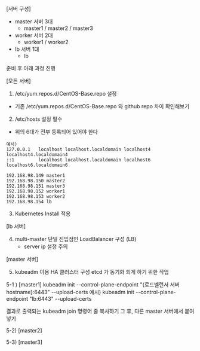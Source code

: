 [서버 구성]
- master 서버 3대
  - master1 / master2 / master3
- worker 서버 2대
  - worker1 / worker2
- lb 서버 1대
  - lb
  
준비 후 아래 과정 진행

[모든 서버] 
1. /etc/yum.repos.d/CentOS-Base.repo 설정
  - 기존 /etc/yum.repos.d/CentOS-Base.repo 와 github repo 차이 확인해보기

2. /etc/hosts 설정 필수
  - 위의 6대가 전부 등록되어 있어야 한다

```
예시)
127.0.0.1   localhost localhost.localdomain localhost4 localhost4.localdomain4
::1         localhost localhost.localdomain localhost6 localhost6.localdomain6

192.168.98.149 master1
192.168.98.150 master2
192.168.98.151 master3
192.168.98.152 worker1
192.168.98.153 worker2
192.168.98.154 lb
```

3. Kubernetes Install 적용
 
[lb 서버]

4. multi-master 단일 진입점인 LoadBalancer 구성 (LB)
   - server ip 설정 주의 

[master 서버]

5. kubeadm 이용 HA 클러스터 구성
etcd 가 동기화 되게 하기 위한 작업

5-1 ) [master1]
kubeadm init --control-plane-endpoint "{로드벨런서 서버 hostname}:6443" --upload-certs
예시) kubeadm init --control-plane-endpoint "lb:6443" --upload-certs

결과로 출력되는 kubeadm join 명령어 줄 복사하기
그 후, 다른 master 서버에서 붙여넣기 

5-2) [master2]

5-3) [master3]
